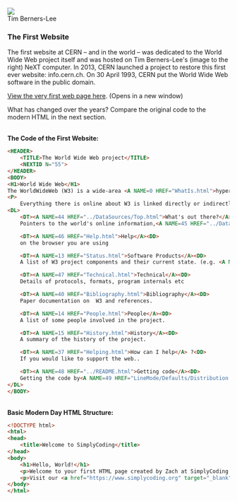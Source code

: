 <section class="info-blue">
    <!-- Comment out sections you don't want -->
    <!--<div class="banner-image"><img class="banner-img" src="https://sc-course-materials.s3.us-west-2.amazonaws.com/frontend-course/assets/html/banner-html5.png"></div>-->
    <!-- end banner image -->
    <div class="main-wrapper">
        <!-- Comment out sections you don't want -->
        <div class="lead-content"><div class="center-div"><br><img class="leading-image" src="https://sc-course-materials.s3.us-west-2.amazonaws.com/frontend-course/assets/html/tim-berners-lee.jpg"><br><span class="caption-black">Tim Berners-Lee</span></div></div>
        <!-- end leading content -->
        <div class="content-lesson"><!-- main section for main content -->
            <h3>The First Website</h3>
            <p>The first website at CERN – and in the world – was dedicated to the World Wide Web project itself and was hosted on Tim Berners-Lee's (image to the right) NeXT computer. In 2013, CERN launched a project to restore this first ever website: info.cern.ch. On 30 April 1993, CERN put the World Wide Web software in the public domain.</p>
            <p><a href="https://info.cern.ch/hypertext/WWW/TheProject.html" target="_blank">View the very first web page here</a>. (Opens in a new window)</p>
            <p>What has changed over the years? Compare the original code to the modern HTML in the next section.</p>
        </div>
        <!-- Comment out sections you don't want -->
        <!--<div class="trail-content"><div class="center-div"><br><img class="trailing-image" src="https://sc-course-materials.s3.us-west-2.amazonaws.com/frontend-course/assets/html/tim-berners-lee.jpg"><br><span class="caption-black">Tim Berners-Lee</span></div></div>-->
    <!-- end leading content -->
    </div>
    <!-- Comment out sections you don't want -->
    <!--<div class="banner-image"><img class="banner-img" src="https://sc-course-materials.s3.us-west-2.amazonaws.com/frontend-course/assets/html/banner-html5.png"></div>-->
    <!-- end bottom banner -->
</section>
<br>
<strong>The Code of the First Website:</strong>

```html
<HEADER>
    <TITLE>The World Wide Web project</TITLE>
    <NEXTID N="55">
</HEADER>
<BODY>
<H1>World Wide Web</H1>
The WorldWideWeb (W3) is a wide-area <A NAME=0 HREF="WhatIs.html">hypermedia</A> information retrieval initiative aiming to give universal access to a large universe of documents.
<P>
    Everything there is online about W3 is linked directly or indirectly to this document, including an <A NAME=24 HREF="Summary.html">executive summary</A> of the project, <A NAME=29 HREF="Administration/Mailing/Overview.html">Mailing lists</A>, <A NAME=30 HREF="Policy.html">Policy</A> , November's  <A NAME=34 HREF="News/9211.html">W3  news</A> ,<A NAME=41 HREF="FAQ/List.html">Frequently Asked Questions</A> .
<DL>
    <DT><A NAME=44 HREF="../DataSources/Top.html">What's out there?</A><DD>
    Pointers to the world's online information,<A NAME=45 HREF="../DataSources/bySubject/Overview.html"> subjects</A>, <A NAME=z54 HREF="../DataSources/WWW/Servers.html">W3 servers</A>, etc.

    <DT><A NAME=46 HREF="Help.html">Help</A><DD>
    on the browser you are using

    <DT><A NAME=13 HREF="Status.html">Software Products</A><DD>
    A list of W3 project components and their current state. (e.g. <A NAME=27 HREF="LineMode/Browser.html">Line Mode</A> ,X11 <A NAME=35 HREF="Status.html#35">Viola</A> ,  <A NAME=26 HREF="NeXT/WorldWideWeb.html">NeXTStep</A>, <A NAME=25 HREF="Daemon/Overview.html">Servers</A> , <A NAME=51 HREF="Tools/Overview.html">Tools</A> ,<A NAME=53 HREF="MailRobot/Overview.html"> Mail robot</A> ,<A NAME=52 HREF="Status.html#57"> Library</A> )

    <DT><A NAME=47 HREF="Technical.html">Technical</A><DD>
    Details of protocols, formats, program internals etc

    <DT><A NAME=40 HREF="Bibliography.html">Bibliography</A><DD>
    Paper documentation on  W3 and references.

    <DT><A NAME=14 HREF="People.html">People</A><DD>
    A list of some people involved in the project.

    <DT><A NAME=15 HREF="History.html">History</A><DD>
    A summary of the history of the project.

    <DT><A NAME=37 HREF="Helping.html">How can I help</A> ?<DD>
    If you would like to support the web..

    <DT><A NAME=48 HREF="../README.html">Getting code</A><DD>
    Getting the code by<A NAME=49 HREF="LineMode/Defaults/Distribution.html">anonymous FTP</A> , etc.</A>
</DL>
</BODY>
```
<br>
<strong>Basic Modern Day HTML Structure:</strong>

```html
<!DOCTYPE html>
<html>
<head>
    <title>Welcome to SimplyCoding</title>
</head>
<body>
    <h1>Hello, World!</h1>
    <p>Welcome to your first HTML page created by Zach at SimplyCoding.</p>
    <p>Visit our <a href="https://www.simplycoding.org" target="_blank">homepage</a> for more tutorials.</p>
</body>
</html>
```